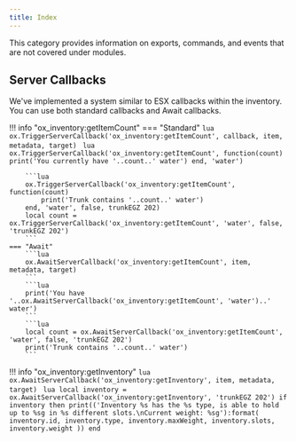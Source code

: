 ```yaml
---
title: Index
---
```

This category provides information on exports, commands, and events that are not covered under modules.


## Server Callbacks
We've implemented a system similar to ESX callbacks within the inventory. You can use both standard callbacks and Await callbacks.

!!! info "ox_inventory:getItemCount"
	=== "Standard"
		```lua
		ox.TriggerServerCallback('ox_inventory:getItemCount', callback, item, metadata, target)
		```
		```lua
		ox.TriggerServerCallback('ox_inventory:getItemCount', function(count)
			print('You currently have '..count..' water')
		end, 'water')
		```
	
		```lua
		ox.TriggerServerCallback('ox_inventory:getItemCount', function(count)
			print('Trunk contains '..count..' water')
		end, 'water', false, trunkEGZ 202)
		local count = ox.TriggerServerCallback('ox_inventory:getItemCount', 'water', false, 'trunkEGZ 202')
		```
	=== "Await"
		```lua
		ox.AwaitServerCallback('ox_inventory:getItemCount', item, metadata, target)
		```
		```lua
		print('You have '..ox.AwaitServerCallback('ox_inventory:getItemCount', 'water')..' water')
		```
		```lua
		local count = ox.AwaitServerCallback('ox_inventory:getItemCount', 'water', false, 'trunkEGZ 202')
		print('Trunk contains '..count..' water')
		```

!!! info "ox_inventory:getInventory"
	```lua
	ox.AwaitServerCallback('ox_inventory:getInventory', item, metadata, target)
	```
	```lua
	local inventory = ox.AwaitServerCallback('ox_inventory:getInventory', 'trunkEGZ 202')
	if inventory then
		print(('Inventory %s has the %s type, is able to hold up to %sg in %s different slots.\nCurrent weight: %sg'):format(
			inventory.id,
			inventory.type,
			inventory.maxWeight,
			inventory.slots,
			inventory.weight
		))
	end
	```
